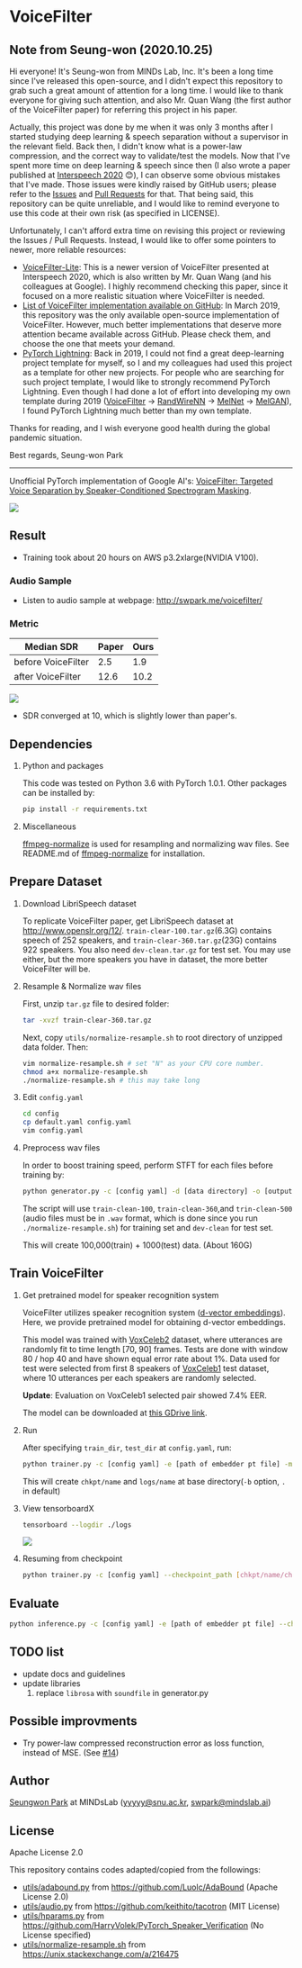 # VoiceFilter

## Note from Seung-won (2020.10.25)

Hi everyone! It's Seung-won from MINDs Lab, Inc.
It's been a long time since I've released this open-source,
and I didn't expect this repository to grab such a great amount of attention for a long time.
I would like to thank everyone for giving such attention, and also Mr. Quan Wang (the first author of the VoiceFilter paper) for referring this project in his paper.

Actually, this project was done by me when it was only 3 months after I started studying deep learning & speech separation without a supervisor in the relevant field.
Back then, I didn't know what is a power-law compression, and the correct way to validate/test the models.
Now that I've spent more time on deep learning & speech since then (I also wrote a paper published at [Interspeech 2020](https://arxiv.org/abs/2005.03295) 😊),
I can observe some obvious mistakes that I've made.
Those issues were kindly raised by GitHub users; please refer to the
[Issues](https://github.com/mindslab-ai/voicefilter/issues?q=is%3Aissue+) and [Pull Requests](https://github.com/mindslab-ai/voicefilter/pulls) for that.
That being said, this repository can be quite unreliable,
and I would like to remind everyone to use this code at their own risk (as specified in LICENSE).

Unfortunately, I can't afford extra time on revising this project or reviewing the Issues / Pull Requests.
Instead, I would like to offer some pointers to newer, more reliable resources:

- [VoiceFilter-Lite](https://arxiv.org/abs/2009.04323):
This is a newer version of VoiceFilter presented at Interspeech 2020, which is also written by Mr. Quan Wang (and his colleagues at Google).
I highly recommend checking this paper, since it focused on a more realistic situation where VoiceFilter is needed.
- [List of VoiceFilter implementation available on GitHub](https://paperswithcode.com/paper/voicefilter-targeted-voice-separation-by):
In March 2019, this repository was the only available open-source implementation of VoiceFilter.
However, much better implementations that deserve more attention became available across GitHub.
Please check them, and choose the one that meets your demand.
- [PyTorch Lightning](https://www.pytorchlightning.ai/):
Back in 2019, I could not find a great deep-learning project template for myself,
so I and my colleagues had used this project as a template for other new projects.
For people who are searching for such project template, I would like to strongly recommend PyTorch Lightning.
Even though I had done a lot of effort into developing my own template during 2019
([VoiceFilter](https://github.com/mindslab-ai/voicefilter) -> [RandWireNN](https://github.com/seungwonpark/RandWireNN)
-> [MelNet](https://github.com/Deepest-Project/MelNet) -> [MelGAN](https://github.com/seungwonpark/melgan)),
I found PyTorch Lightning much better than my own template.

Thanks for reading, and I wish everyone good health during the global pandemic situation.

Best regards, Seung-won Park

---

Unofficial PyTorch implementation of Google AI's:
[VoiceFilter: Targeted Voice Separation by Speaker-Conditioned Spectrogram Masking](https://arxiv.org/abs/1810.04826).

![](./assets/voicefilter.png)

## Result

- Training took about 20 hours on AWS p3.2xlarge(NVIDIA V100).

### Audio Sample

- Listen to audio sample at webpage: http://swpark.me/voicefilter/


### Metric

| Median SDR             | Paper | Ours |
| ---------------------- | ----- | ---- |
| before VoiceFilter     |  2.5  |  1.9 |
| after VoiceFilter      | 12.6  | 10.2 |

![](./assets/sdr-result.png)

- SDR converged at 10, which is slightly lower than paper's.


## Dependencies

1. Python and packages

    This code was tested on Python 3.6 with PyTorch 1.0.1.
    Other packages can be installed by:

    ```bash
    pip install -r requirements.txt
    ```

1. Miscellaneous 

    [ffmpeg-normalize](https://github.com/slhck/ffmpeg-normalize) is used for resampling and normalizing wav files.
    See README.md of [ffmpeg-normalize](https://github.com/slhck/ffmpeg-normalize/blob/master/README.md) for installation.

## Prepare Dataset

1. Download LibriSpeech dataset

    To replicate VoiceFilter paper, get LibriSpeech dataset at http://www.openslr.org/12/.
    `train-clear-100.tar.gz`(6.3G) contains speech of 252 speakers, and `train-clear-360.tar.gz`(23G) contains 922 speakers.
    You also need `dev-clean.tar.gz` for test set.
    You may use either, but the more speakers you have in dataset, the more better VoiceFilter will be.
    
1. Resample & Normalize wav files

    First, unzip `tar.gz` file to desired folder:
    ```bash
    tar -xvzf train-clear-360.tar.gz
    ```

    Next, copy `utils/normalize-resample.sh` to root directory of unzipped data folder. Then:
    ```bash
    vim normalize-resample.sh # set "N" as your CPU core number.
    chmod a+x normalize-resample.sh
    ./normalize-resample.sh # this may take long
    ```

1. Edit `config.yaml`

    ```bash
    cd config
    cp default.yaml config.yaml
    vim config.yaml
    ```

1. Preprocess wav files

    In order to boost training speed, perform STFT for each files before training by:
    ```bash
    python generator.py -c [config yaml] -d [data directory] -o [output directory] -p [processes to run]
    ```
    The script will use `train-clean-100`, `train-clean-360`,and `trin-clean-500` (audio files must be in `.wav` format, which is done since you run `./normalize-resample.sh`) for training set        and `dev-clean` for test set.

   This will create 100,000(train) + 1000(test) data. (About 160G)


## Train VoiceFilter

1. Get pretrained model for speaker recognition system

    VoiceFilter utilizes speaker recognition system ([d-vector embeddings](https://google.github.io/speaker-id/publications/GE2E/)).
    Here, we provide pretrained model for obtaining d-vector embeddings.

    This model was trained with [VoxCeleb2](http://www.robots.ox.ac.uk/~vgg/data/voxceleb/vox2.html) dataset,
    where utterances are randomly fit to time length [70, 90] frames.
    Tests are done with window 80 / hop 40 and have shown equal error rate about 1%.
    Data used for test were selected from first 8 speakers of [VoxCeleb1](http://www.robots.ox.ac.uk/~vgg/data/voxceleb/vox1.html) test dataset, where 10 utterances per each speakers are randomly selected.
    
    **Update**: Evaluation on VoxCeleb1 selected pair showed 7.4% EER.
    
    The model can be downloaded at [this GDrive link](https://drive.google.com/file/d/1YFmhmUok-W76JkrfA0fzQt3c-ZsfiwfL/view?usp=sharing).

1. Run

    After specifying `train_dir`, `test_dir` at `config.yaml`, run:
    ```bash
    python trainer.py -c [config yaml] -e [path of embedder pt file] -m [name]
    ```
    This will create `chkpt/name` and `logs/name` at base directory(`-b` option, `.` in default)

1. View tensorboardX

    ```bash
    tensorboard --logdir ./logs
    ```
    
    ![](./assets/tensorboard.png)

1. Resuming from checkpoint

    ```bash
    python trainer.py -c [config yaml] --checkpoint_path [chkpt/name/chkpt_{step}.pt] -e [path of embedder pt file] -m name
    ```

## Evaluate

```bash
python inference.py -c [config yaml] -e [path of embedder pt file] --checkpoint_path [path of chkpt pt file] -m [path of mixed wav file] -r [path of reference wav file] -o [output directory]
```

## TODO list
- update docs and guidelines
- update libraries 
  1. replace `librosa` with `soundfile` in generator.py

## Possible improvments

- Try power-law compressed reconstruction error as loss function, instead of MSE. (See [#14](https://github.com/mindslab-ai/voicefilter/issues/14))

## Author

[Seungwon Park](http://swpark.me) at MINDsLab (yyyyy@snu.ac.kr, swpark@mindslab.ai)

## License

Apache License 2.0

This repository contains codes adapted/copied from the followings:
- [utils/adabound.py](./utils/adabound.py) from https://github.com/Luolc/AdaBound (Apache License 2.0)
- [utils/audio.py](./utils/audio.py) from https://github.com/keithito/tacotron (MIT License)
- [utils/hparams.py](./utils/hparams.py) from https://github.com/HarryVolek/PyTorch_Speaker_Verification (No License specified)
- [utils/normalize-resample.sh](./utils/normalize-resample.sh.) from https://unix.stackexchange.com/a/216475
